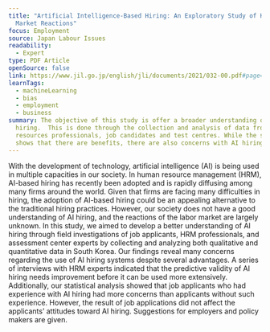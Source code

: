 ```yaml
---
title: "Artificial Intelligence-Based Hiring: An Exploratory Study of Hiring
  Market Reactions"
focus: Employment
source: Japan Labour Issues
readability:
  - Expert
type: PDF Article
openSource: false
link: https://www.jil.go.jp/english/jli/documents/2021/032-00.pdf#page=43
learnTags:
  - machineLearning
  - bias
  - employment
  - business
summary: The objective of this study is offer a broader understanding of AI
  hiring.  This is done through the collection and analysis of data from human
  resources professionals, job candidates and test centres. While the study
  shows that there are benefits, there are also concerns with AI hiring.
---
```

 With the development of technology, artificial intelligence (AI) is being used in multiple capacities in our society. In human resource management (HRM), AI-based hiring has recently been adopted and is rapidly diffusing among many firms around the world. Given that firms are facing many difficulties in hiring, the adoption of AI-based hiring could be an appealing alternative to the traditional hiring practices. However, our society does not have a good understanding of AI hiring, and the reactions of the labor market are largely unknown. In this study, we aimed to develop a better understanding of AI hiring through field investigations of job applicants, HRM professionals, and assessment center experts by collecting and analyzing both qualitative and quantitative data in South Korea. Our findings reveal many concerns regarding the use of AI hiring systems despite several advantages. A series of interviews with HRM experts indicated that the predictive validity of AI hiring needs improvement before it can be used more extensively. Additionally, our statistical analysis showed that job applicants who had experience with AI hiring had more concerns than applicants without such experience. However, the result of job applications did not affect the applicants’ attitudes toward AI hiring. Suggestions for employers and policy makers are given.